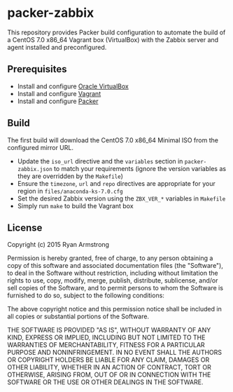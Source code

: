 # packer-zabbix
This repository provides Packer build configuration to automate the build of a
CentOS 7.0 x86_64 Vagrant box (VirtualBox) with the Zabbix server and agent
installed and preconfigured.

## Prerequisites

* Install and configure [Oracle VirtualBox](https://www.virtualbox.org/wiki/Downloads)
* Install and configure [Vagrant](https://www.vagrantup.com/downloads.html)
* Install and configure [Packer](https://www.packer.io/downloads.html)

## Build

The first build will download the CentOS 7.0 x86_64 Minimal ISO from the
configured mirror URL.

* Update the `iso_url` directive and the `variables` section in `packer-
  zabbix.json` to match your requirements (ignore the version variables as they
  are overridden by the `Makefile`)
* Ensure the `timezone`, `url` and `repo` directives are appropriate for your
  region in `files/anaconda-ks-7.0.cfg`
* Set the desired Zabbix version using the `ZBX_VER_*` variables in `Makefile`
* Simply run `make` to build the Vagrant box

## License

Copyright (c) 2015 Ryan Armstrong

Permission is hereby granted, free of charge, to any person obtaining a copy
of this software and associated documentation files (the "Software"), to deal
in the Software without restriction, including without limitation the rights
to use, copy, modify, merge, publish, distribute, sublicense, and/or sell
copies of the Software, and to permit persons to whom the Software is
furnished to do so, subject to the following conditions:

The above copyright notice and this permission notice shall be included in
all copies or substantial portions of the Software.

THE SOFTWARE IS PROVIDED "AS IS", WITHOUT WARRANTY OF ANY KIND, EXPRESS OR
IMPLIED, INCLUDING BUT NOT LIMITED TO THE WARRANTIES OF MERCHANTABILITY,
FITNESS FOR A PARTICULAR PURPOSE AND NONINFRINGEMENT. IN NO EVENT SHALL THE
AUTHORS OR COPYRIGHT HOLDERS BE LIABLE FOR ANY CLAIM, DAMAGES OR OTHER
LIABILITY, WHETHER IN AN ACTION OF CONTRACT, TORT OR OTHERWISE, ARISING FROM,
OUT OF OR IN CONNECTION WITH THE SOFTWARE OR THE USE OR OTHER DEALINGS IN
THE SOFTWARE.